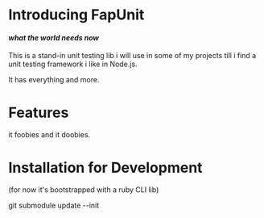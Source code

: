 # Introducing FapUnit

#### _what the world needs now_

This is a stand-in unit testing lib i will use in some of my projects till i find a unit testing framework i like in Node.js.


It has everything and more.


# Features

 it foobies and it doobies.


# Installation for Development

(for now it's bootstrapped with a ruby CLI lib)

  git submodule update --init 

